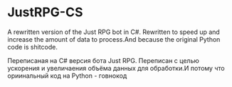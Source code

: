# JustRPG-CS
A rewritten version of the Just RPG bot in C#. Rewritten to speed up and increase the amount of data to process.And because the original Python code is shitcode.

Переписаная на С# версия бота Just RPG. Переписан с целью ускорения и увеличаения объёма данных для обработки.И потому что ориинальный код на Python - говнокод
